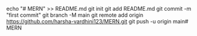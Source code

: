 echo "# MERN" >> README.md
git init
git add README.md
git commit -m "first commit"
git branch -M main
git remote add origin https://github.com/harsha-vardhini123/MERN.git
git push -u origin main#   M E R N  
 